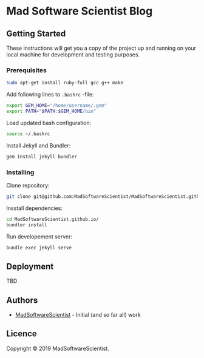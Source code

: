 # Mad Software Scientist Blog

## Getting Started

These instructions will get you a copy of the project up and running on your local machine for development and testing purposes.

### Prerequisites

```bash
sudo apt-get install ruby-full gcc g++ make
```

Add following lines to ```.bashrc``` -file:

```bash
export GEM_HOME="/home/username/.gem"
export PATH="$PATH:$GEM_HOME/bin"
```

Load updated bash configuration:

```bash
source ~/.bashrc
```

Install Jekyll and Bundler:

```bash
gem install jekyll bundler
```

### Installing

Clone repository:

```bash
git clone git@github.com:MadSoftwareScientist/MadSoftwareScientist.github.io
```

Insstall dependencies:

```bash
cd MadSoftwareScientist.github.io/
bundler install
```

Run developement server:

```bash
bundle exec jekyll serve
```

## Deployment

TBD

## Authors
* [MadSoftwareScientist](https://github.com/MadSoftwareScientist/) - Initial (and so far all) work

## Licence

Copyright © 2019 MadSoftwareScientist.

